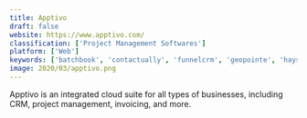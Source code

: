 ```yaml
---
title: Apptivo
draft: false 
website: https://www.apptivo.com/
classification: ['Project Management Softwares']
platform: ['Web']
keywords: ['batchbook', 'contactually', 'funnelcrm', 'geopointe', 'haystackcrm', 'housecall_pro', 'hubspot_crm', 'insightly', 'less_annoying_crm', 'malvee_jobber', 'mila', 'opencrm', 'oracle_field_service_cloud', 'pega_platform', 'pipedrive', 'sortd_for_sales', 'zoho_crm', 'amocrm']
image: 2020/03/apptivo.png
---
```

Apptivo is an integrated cloud suite for all types of businesses, including CRM, project management, invoicing, and more.